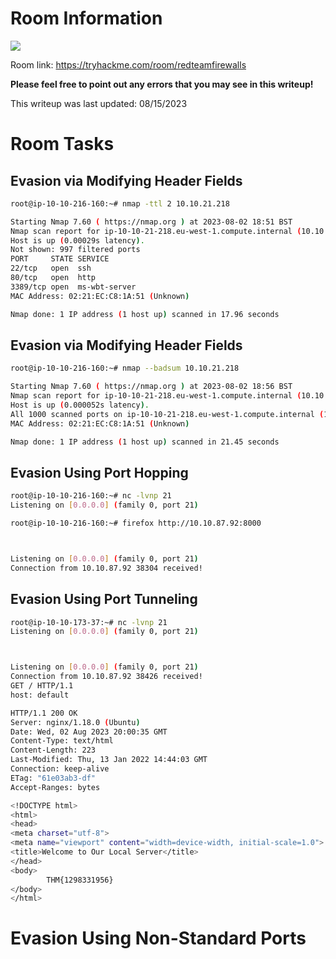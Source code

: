 # Room Information 

![](https://github.com/JonmarCorpuz/TryHackMe-Writeups/blob/main/TryHackMe%20Module%20Task%20Writeups/Assets/Banner%20-%20Firewalls.png)

Room link: https://tryhackme.com/room/redteamfirewalls

**Please feel free to point out any errors that you may see in this writeup!**

This writeup was last updated: 08/15/2023

# Room Tasks

## Evasion via Modifying Header Fields

```Bash
root@ip-10-10-216-160:~# nmap -ttl 2 10.10.21.218

Starting Nmap 7.60 ( https://nmap.org ) at 2023-08-02 18:51 BST
Nmap scan report for ip-10-10-21-218.eu-west-1.compute.internal (10.10.21.218)
Host is up (0.00029s latency).
Not shown: 997 filtered ports
PORT     STATE SERVICE
22/tcp   open  ssh
80/tcp   open  http
3389/tcp open  ms-wbt-server
MAC Address: 02:21:EC:C8:1A:51 (Unknown)

Nmap done: 1 IP address (1 host up) scanned in 17.96 seconds
```

## Evasion via Modifying Header Fields

```Bash
root@ip-10-10-216-160:~# nmap --badsum 10.10.21.218

Starting Nmap 7.60 ( https://nmap.org ) at 2023-08-02 18:56 BST
Nmap scan report for ip-10-10-21-218.eu-west-1.compute.internal (10.10.21.218)
Host is up (0.000052s latency).
All 1000 scanned ports on ip-10-10-21-218.eu-west-1.compute.internal (10.10.21.218) are filtered
MAC Address: 02:21:EC:C8:1A:51 (Unknown)

Nmap done: 1 IP address (1 host up) scanned in 21.45 seconds
```

## Evasion Using Port Hopping 

```Bash
root@ip-10-10-216-160:~# nc -lvnp 21
Listening on [0.0.0.0] (family 0, port 21)
```

```Bash
root@ip-10-10-216-160:~# firefox http://10.10.87.92:8000
```

![]()

![]()

```Bash
Listening on [0.0.0.0] (family 0, port 21)
Connection from 10.10.87.92 38304 received!
```

## Evasion Using Port Tunneling

```Bash
root@ip-10-10-173-37:~# nc -lvnp 21
Listening on [0.0.0.0] (family 0, port 21)
```

![]()

![]()

```Bash
Listening on [0.0.0.0] (family 0, port 21)
Connection from 10.10.87.92 38426 received!
GET / HTTP/1.1
host: default

HTTP/1.1 200 OK
Server: nginx/1.18.0 (Ubuntu)
Date: Wed, 02 Aug 2023 20:00:35 GMT
Content-Type: text/html
Content-Length: 223
Last-Modified: Thu, 13 Jan 2022 14:44:03 GMT
Connection: keep-alive
ETag: "61e03ab3-df"
Accept-Ranges: bytes

<!DOCTYPE html>
<html>
<head>
<meta charset="utf-8">
<meta name="viewport" content="width=device-width, initial-scale=1.0">
<title>Welcome to Our Local Server</title>
</head>
<body>
        THM{1298331956}
</body>
</html>
```

# Evasion Using Non-Standard Ports
